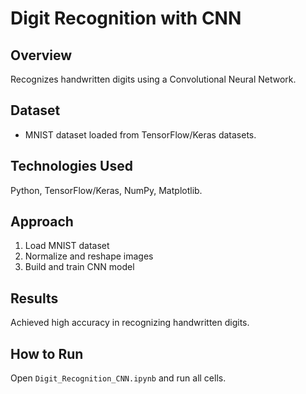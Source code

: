 # Digit Recognition with CNN

## Overview
Recognizes handwritten digits using a Convolutional Neural Network.

## Dataset
- MNIST dataset loaded from TensorFlow/Keras datasets.

## Technologies Used
Python, TensorFlow/Keras, NumPy, Matplotlib.

## Approach
1. Load MNIST dataset  
2. Normalize and reshape images  
3. Build and train CNN model  

## Results
Achieved high accuracy in recognizing handwritten digits.

## How to Run
Open `Digit_Recognition_CNN.ipynb` and run all cells.
